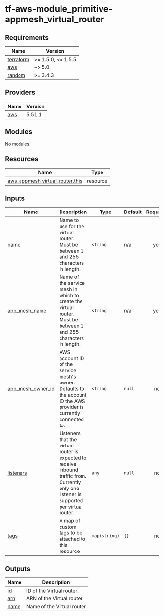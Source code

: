 # tf-aws-module_primitive-appmesh_virtual_router

<!-- BEGINNING OF PRE-COMMIT-TERRAFORM DOCS HOOK -->
## Requirements

| Name | Version |
|------|---------|
| <a name="requirement_terraform"></a> [terraform](#requirement\_terraform) | >= 1.5.0, <= 1.5.5 |
| <a name="requirement_aws"></a> [aws](#requirement\_aws) | ~> 5.0 |
| <a name="requirement_random"></a> [random](#requirement\_random) | >= 3.4.3 |

## Providers

| Name | Version |
|------|---------|
| <a name="provider_aws"></a> [aws](#provider\_aws) | 5.51.1 |

## Modules

No modules.

## Resources

| Name | Type |
|------|------|
| [aws_appmesh_virtual_router.this](https://registry.terraform.io/providers/hashicorp/aws/latest/docs/resources/appmesh_virtual_router) | resource |

## Inputs

| Name | Description | Type | Default | Required |
|------|-------------|------|---------|:--------:|
| <a name="input_name"></a> [name](#input\_name) | Name to use for the virtual router. Must be between 1 and 255 characters in length. | `string` | n/a | yes |
| <a name="input_app_mesh_name"></a> [app\_mesh\_name](#input\_app\_mesh\_name) | Name of the service mesh in which to create the virtual router. Must be between 1 and 255 characters in length. | `string` | n/a | yes |
| <a name="input_app_mesh_owner_id"></a> [app\_mesh\_owner\_id](#input\_app\_mesh\_owner\_id) | AWS account ID of the service mesh's owner. Defaults to the account ID the AWS provider is currently connected to. | `string` | `null` | no |
| <a name="input_listeners"></a> [listeners](#input\_listeners) | Listeners that the virtual router is expected to receive inbound traffic from. Currently only one listener is supported per virtual router. | `any` | `null` | no |
| <a name="input_tags"></a> [tags](#input\_tags) | A map of custom tags to be attached to this resource | `map(string)` | `{}` | no |

## Outputs

| Name | Description |
|------|-------------|
| <a name="output_id"></a> [id](#output\_id) | ID of the Virtual router. |
| <a name="output_arn"></a> [arn](#output\_arn) | ARN of the Virtual router |
| <a name="output_name"></a> [name](#output\_name) | Name of the Virtual router |
<!-- END OF PRE-COMMIT-TERRAFORM DOCS HOOK -->
